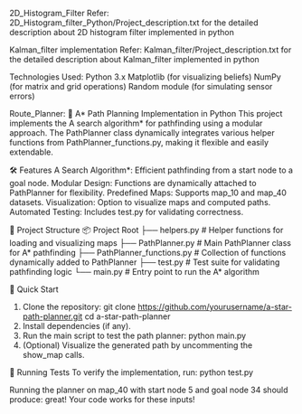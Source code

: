 

2D_Histogram_Filter
Refer: 2D_Histogram_filter_Python/Project_description.txt for the detailed description about 2D histogram filter implemented in python

Kalman_filter implementation
Refer: Kalman_filter/Project_description.txt for the detailed description about Kalman_filter implemented in python

Technologies Used:
Python 3.x
Matplotlib (for visualizing beliefs)
NumPy (for matrix and grid operations)
Random module (for simulating sensor errors)

Route_Planner:
🚀 A* Path Planning Implementation in Python
This project implements the A search algorithm* for pathfinding using a modular approach. The PathPlanner class dynamically integrates various helper functions from PathPlanner_functions.py, making it flexible and easily extendable.

🛠 Features
A Search Algorithm*: Efficient pathfinding from a start node to a goal node.
Modular Design: Functions are dynamically attached to PathPlanner for flexibility.
Predefined Maps: Supports map_10 and map_40 datasets.
Visualization: Option to visualize maps and computed paths.
Automated Testing: Includes test.py for validating correctness.

📂 Project Structure
📦 Project Root
├── helpers.py               # Helper functions for loading and visualizing maps
├── PathPlanner.py           # Main PathPlanner class for A* pathfinding
├── PathPlanner_functions.py # Collection of functions dynamically added to PathPlanner
├── test.py                  # Test suite for validating pathfinding logic
└── main.py                  # Entry point to run the A* algorithm

🚀 Quick Start
1. Clone the repository:
     git clone https://github.com/yourusername/a-star-path-planner.git
     cd a-star-path-planner
2. Install dependencies (if any).
3. Run the main script to test the path planner: python main.py
4. (Optional) Visualize the generated path by uncommenting the show_map calls.

🧪 Running Tests
To verify the implementation, run: python test.py

Running the planner on map_40 with start node 5 and goal node 34 should produce: great! Your code works for these inputs!


